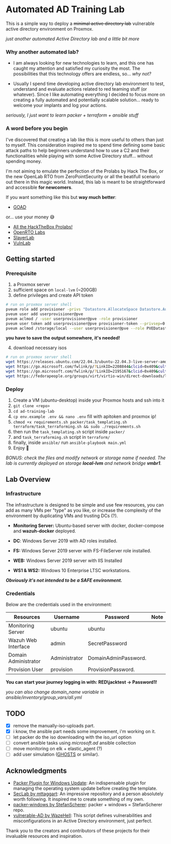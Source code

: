 # Automated AD Training Lab
This is a simple way to deploy a ~~minimal active directory lab~~ vulnerable active directory environment on Proxmox.

*just another automated Active Directory lab and a little bit more*

### Why another automated lab?

- I am always looking for new technologies to learn, and this one has caught my attention and satisfied my curiosity the most. The possibilities that this technology offers are endless, so... *why not?*

- Usually I spend time developing active directory lab environment to test, understand and evaluate actions related to red teaming stuff (or whatever). Since I like automating everything I decided to focus more on creating a fully automated and potentially scalable solution... ready to welcome your implants and log your actions.

*seriously, I just want to learn packer + terraform + ansible stuff*

### A word before you begin
I've discovered that creating a lab like this is more useful to others than just to myself. This consideration inspired me to spend time defining some basic attack paths to help beginners understand how to use a C2 and their functionalities while playing with some Active Directory stuff... without spending money.

I'm not aiming to emulate the perfection of the Prolabs by Hack The Box, or the new OpenLab RTO from ZeroPointSecurity or all the beatifull scenario out there in this magic world. Instead, this lab is meant to be straightforward and accessible **for newcomers**.

If you want something like this but **way much better**:

- [GOAD](https://github.com/Orange-Cyberdefense/GOAD)

or... use your money :sweat_smile:

- [All the HackTheBox Prolabs!](https://www.hackthebox.com/hacker/pro-labs)
- [OpenRTO Labs](https://training.zeropointsecurity.co.uk/bundles/open-rto-lab)
- [SlayerLab](https://slayerlabs.com/)
- [VulnLab](https://www.vulnlab.com/)

## Getting started
### Prerequisite
1. a Proxmox server
2. sufficient space on `local-lvm` (~200GB)
3. define privileges and create API token
```bash
# run on proxmox server shell
pveum role add provisioner -privs "Datastore.AllocateSpace Datastore.Audit Pool.Allocate Pool.Audit SDN.Use Sys.Audit Sys.Console Sys.Modify VM.Allocate VM.Audit VM.Clone VM.Config.CDROM VM.Config.Cloudinit VM.Config.CPU VM.Config.Disk VM.Config.HWType VM.Config.Memory VM.Config.Network VM.Console VM.Config.Options VM.Migrate VM.Monitor VM.PowerMgmt"
pveum user add userprovisioner@pve
pveum aclmod / -user userprovisioner@pve -role provisioner
pveum user token add userprovisioner@pve provisioner-token --privsep=0
pveum aclmod /storage/local --user userprovisioner@pve --role PVEDatastoreAdmin --token userprovisioner@pve\!provisioner-token
```
**you have to save the output somewhere, it's needed!**

4. download necessary isos
``` bash
# run on proxmox server shell
wget https://releases.ubuntu.com/22.04.3/ubuntu-22.04.3-live-server-amd64.iso -O /var/lib/vz/template/iso/ubuntu_server.iso
wget https://go.microsoft.com/fwlink/p/?LinkID=2208844&clcid=0x409&culture=en-us&country=US -O /var/lib/vz/template/iso/win10_ltsc.iso
wget https://go.microsoft.com/fwlink/p/?LinkID=2195167&clcid=0x409&culture=en-us&country=US -O /var/lib/vz/template/iso/win2019_server.iso
wget https://fedorapeople.org/groups/virt/virtio-win/direct-downloads/latest-virtio/virtio-win.iso -O /var/lib/vz/template/iso/virtio-win.iso
```

### Deploy
1. Create a VM (ubuntu-desktop) inside your Proxmox hosts and ssh into it
2. `git clone <repo>` 
3. `cd ad-training-lab`
4. `cp env.example .env && nano .env` fill with apitoken and proxmox ip!
5. `chmod +x requirements.sh packer/task_templating.sh terraform/task_terraforming.sh && sudo ./requirements.sh`
6. then run the `task_templating.sh` script inside `packer/`
7. and `task_terraforming.sh` script in `terraform/`
8. finally, inside `ansible/` run `ansible-playbook main.yml`
9. Enjoy :crossed_fingers:

*BONUS: check the files and modify network or storage name if needed.
The lab is currently deployed on storage **local-lvm** and network bridge **vmbr1**.*

## Lab Overview

### Infrastructure
The infrastructure is designed to be simple and use few resources, you can add as many VMs per "type" as you like, or increase the complexity of the environment by duplicating VMs and trusting DCs (?).

- **Monitoring Server:** Ubuntu-based server with docker, docker-compose and **wazuh-docker** deployed.

- **DC**: Windows Server 2019 with AD roles installed.

- **FS:** Windows Server 2019 server with FS-FileServer role installed.

- **WEB:** Windows Server 2019 server with IIS Installed

- **WS1 & WS2:** Windows 10 Enterprise LTSC workstations.

***Obviously it's not intended to be a SAFE environment.***

### Credentials
Below are the credentials used in the environment:

| Resources            | Username      | Password              | Note                  |
|----------------------|---------------|-----------------------|-----------------------|
| Monitoring Server    | ubuntu        | ubuntu                |                       |
| Wazuh Web Interface  | admin         | SecretPassword        |                       |
| Domain Administrator | Administrator | DomainAdminPassword.  |                       |
| Provision User       | provision     | ProvisionPassword.    |                       |

**You can start your journey logging in with: RED\jacktest -> Password1!**

*you can also change domain_name variable in ansible/inventory/group_vars/all.yml*

## TODO
- [x] remove the manually-iso-uploads part.
- [x] i know, the ansible part needs some improvement, i'm working on it.
- [ ] let packer do the iso downloading with the iso_url option
- [ ] convert ansible tasks using *microsoft.ad* ansible collection
- [ ] move monitoring on elk + elastic_agent (?)
- [ ] add user simulation ([GHOSTS](https://github.com/cmu-sei/GHOSTS) or similar).

## Acknowledgments
- [Packer Plugin for Windows Update](https://github.com/rgl/packer-plugin-windows-update): An indispensable plugin for managing the operating system update before creating the template.
- [SecLab by mttaggart](https://github.com/mttaggart/seclab): An impressive repository and a person absolutely worth following. It inspired me to create something of my own.
- [packer-windows by StefanScherer](https://github.com/StefanScherer/packer-windows): packer + windows = StefanScherer repo.
- [vulnerable-AD by WazeHell](https://github.com/WazeHell/vulnerable-AD): This script defines vulnerabilities and misconfigurations in an Active Directory environment, just perfect.

Thank you to the creators and contributors of these projects for their invaluable resources and inspiration.